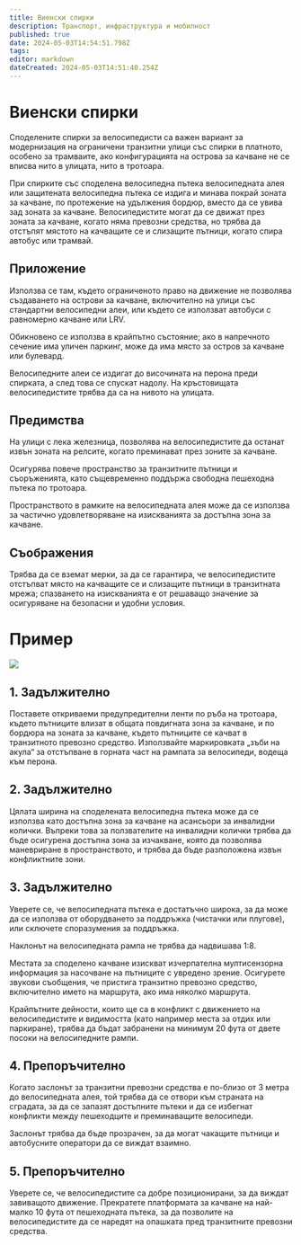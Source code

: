 ```yaml
---
title: Виенски спирки
description: Транспорт, инфраструктура и мобилност
published: true
date: 2024-05-03T14:54:51.798Z
tags: 
editor: markdown
dateCreated: 2024-05-03T14:51:40.254Z
---
```


# Виенски спирки

Споделените спирки за велосипедисти са важен вариант за модернизация на ограничени транзитни улици със спирки в платното, особено за трамваите, ако конфигурацията на острова за качване не се вписва нито в улицата, нито в тротоара.

При спирките със споделена велосипедна пътека велосипедната алея или защитената велосипедна пътека се издига и минава покрай зоната за качване, по протежение на удължения бордюр, вместо да се увива зад зоната за качване. Велосипедистите могат да се движат през зоната за качване, когато няма превозни средства, но трябва да отстъпят мястото на качващите се и слизащите пътници, когато спира автобус или трамвай.


## Приложение
Използва се там, където ограниченото право на движение не позволява създаването на острови за качване, включително на улици със стандартни велосипедни алеи, или където се използват автобуси с равномерно качване или LRV.

Обикновено се използва в крайпътно състояние; ако в напречното сечение има уличен паркинг, може да има място за остров за качване или булевард.

Велосипедните алеи се издигат до височината на перона преди спирката, а след това се спускат надолу. На кръстовищата велосипедистите трябва да са на нивото на улицата.

## Предимства
На улици с лека железница, позволява на велосипедистите да останат извън зоната на релсите, когато преминават през зоните за качване.

Осигурява повече пространство за транзитните пътници и съоръженията, като същевременно поддържа свободна пешеходна пътека по тротоара.

Пространството в рамките на велосипедната алея може да се използва за частично удовлетворяване на изискванията за достъпна зона за качване.


## Съображения
Трябва да се вземат мерки, за да се гарантира, че велосипедистите отстъпват място на качващите се и слизащите пътници в транзитната мрежа; спазването на изискванията е от решаващо значение за осигуряване на безопасни и удобни условия.


# Пример
<img src="http://46.10.181.183:1518/trinmo/blog/2024.05-bycicle-stops/Shared-Cycle-Track-Stop.jpg">

## 1. Задължително
Поставете откриваеми предупредителни ленти по ръба на тротоара, където пътниците влизат в общата повдигната зона за качване, и по бордюра на зоната за качване, където пътниците се качват в транзитното превозно средство. Използвайте маркировката „зъби на акула“ за отстъпване в горната част на рампата за велосипеди, водеща към перона.

## 2. Задължително
Цялата ширина на споделената велосипедна пътека може да се използва като достъпна зона за качване на асансьори за инвалидни колички. Въпреки това за ползвателите на инвалидни колички трябва да бъде осигурена достъпна зона за изчакване, която да позволява маневриране в пространството, и трябва да бъде разположена извън конфликтните зони.

## 3. Задължително
Уверете се, че велосипедната пътека е достатъчно широка, за да може да се използва от оборудването за поддръжка (чистачки или плугове), или сключете споразумения за поддръжка.

Наклонът на велосипедната рампа не трябва да надвишава 1:8.

Местата за споделено качване изискват изчерпателна мултисензорна информация за насочване на пътниците с увредено зрение. Осигурете звукови съобщения, че пристига транзитно превозно средство, включително името на маршрута, ако има няколко маршрута.

Крайпътните дейности, които ще са в конфликт с движението на велосипедистите и видимостта (като например места за отдих или паркиране), трябва да бъдат забранени на минимум 20 фута от двете посоки на велосипедните рампи.

## 4. Препоръчително
Когато заслонът за транзитни превозни средства е по-близо от 3 метра до велосипедната алея, той трябва да се отвори към страната на сградата, за да се запазят достъпните пътеки и да се избегнат конфликти между пешеходците и преминаващите велосипеди.

Заслонът трябва да бъде прозрачен, за да могат чакащите пътници и автобусните оператори да се виждат взаимно.

## 5. Препоръчително
Уверете се, че велосипедистите са добре позиционирани, за да виждат завиващото движение. Прекратете платформата за качване на най-малко 10 фута от пешеходната пътека, за да позволите на велосипедистите да се наредят на опашката пред транзитните превозни средства.